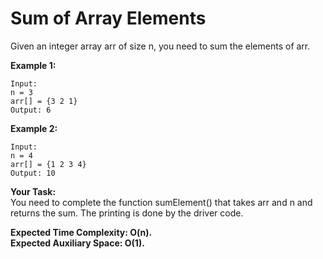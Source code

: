 # Sum of Array Elements

Given an integer array arr of size n, you need to sum the elements of arr.

**Example 1:**
```
Input:
n = 3
arr[] = {3 2 1}
Output: 6
```
**Example 2:**
```
Input:
n = 4
arr[] = {1 2 3 4}
Output: 10
```
**Your Task:**<br>
You need to complete the function sumElement() that takes arr and n and returns the sum. The printing is done by the driver code.

**Expected Time Complexity: O(n).**<br>
**Expected Auxiliary Space: O(1).**
